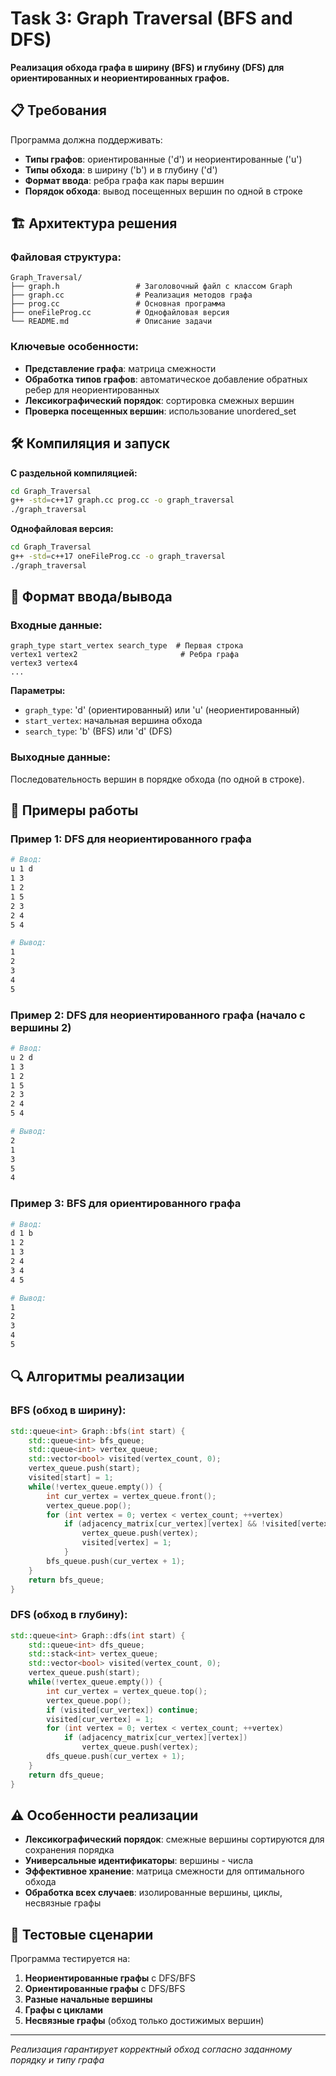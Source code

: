 # Task 3: Graph Traversal (BFS and DFS)

**Реализация обхода графа в ширину (BFS) и глубину (DFS) для ориентированных и неориентированных графов.**

## 📋 Требования

Программа должна поддерживать:
- **Типы графов**: ориентированные ('d') и неориентированные ('u')
- **Типы обхода**: в ширину ('b') и в глубину ('d') 
- **Формат ввода**: ребра графа как пары вершин
- **Порядок обхода**: вывод посещенных вершин по одной в строке

## 🏗️ Архитектура решения

### Файловая структура:
```
Graph_Traversal/
├── graph.h                 # Заголовочный файл с классом Graph
├── graph.cc                # Реализация методов графа
├── prog.cc                 # Основная программа
├── oneFileProg.cc          # Однофайловая версия
└── README.md               # Описание задачи
```

### Ключевые особенности:
- **Представление графа**: матрица смежности
- **Обработка типов графов**: автоматическое добавление обратных ребер для неориентированных
- **Лексикографический порядок**: сортировка смежных вершин
- **Проверка посещенных вершин**: использование unordered_set

## 🛠 Компиляция и запуск

**С раздельной компиляцией:**
```bash
cd Graph_Traversal
g++ -std=c++17 graph.cc prog.cc -o graph_traversal
./graph_traversal
```

**Однофайловая версия:**
```bash
cd Graph_Traversal
g++ -std=c++17 oneFileProg.cc -o graph_traversal
./graph_traversal
```

## 📝 Формат ввода/вывода

### Входные данные:
```
graph_type start_vertex search_type  # Первая строка
vertex1 vertex2                       # Ребра графа
vertex3 vertex4
...
```

**Параметры:**
- `graph_type`: 'd' (ориентированный) или 'u' (неориентированный)
- `start_vertex`: начальная вершина обхода
- `search_type`: 'b' (BFS) или 'd' (DFS)

### Выходные данные:
Последовательность вершин в порядке обхода (по одной в строке).

## 🧪 Примеры работы

### Пример 1: DFS для неориентированного графа
```bash
# Ввод:
u 1 d
1 3
1 2
1 5
2 3
2 4
5 4

# Вывод:
1
2
3
4
5
```

### Пример 2: DFS для неориентированного графа (начало с вершины 2)
```bash
# Ввод:
u 2 d
1 3
1 2
1 5
2 3
2 4
5 4

# Вывод:
2
1
3
5
4
```

### Пример 3: BFS для ориентированного графа
```bash
# Ввод:
d 1 b
1 2
1 3
2 4
3 4
4 5

# Вывод:
1
2
3
4
5
```

## 🔍 Алгоритмы реализации

### BFS (обход в ширину):
```cpp
std::queue<int> Graph::bfs(int start) {
    std::queue<int> bfs_queue;
    std::queue<int> vertex_queue;
    std::vector<bool> visited(vertex_count, 0);
    vertex_queue.push(start);
    visited[start] = 1;
    while(!vertex_queue.empty()) {
        int cur_vertex = vertex_queue.front();
        vertex_queue.pop();
        for (int vertex = 0; vertex < vertex_count; ++vertex)
            if (adjacency_matrix[cur_vertex][vertex] && !visited[vertex]) {
                vertex_queue.push(vertex);
                visited[vertex] = 1;
            }
        bfs_queue.push(cur_vertex + 1);
    }
    return bfs_queue;
}
```

### DFS (обход в глубину):
```cpp
std::queue<int> Graph::dfs(int start) {
    std::queue<int> dfs_queue;
    std::stack<int> vertex_queue;
    std::vector<bool> visited(vertex_count, 0);
    vertex_queue.push(start);
    while(!vertex_queue.empty()) {
        int cur_vertex = vertex_queue.top();
        vertex_queue.pop();
        if (visited[cur_vertex]) continue;
        visited[cur_vertex] = 1;
        for (int vertex = 0; vertex < vertex_count; ++vertex)
            if (adjacency_matrix[cur_vertex][vertex])
                vertex_queue.push(vertex);
        dfs_queue.push(cur_vertex + 1);
    }
    return dfs_queue;
}
```

## ⚠️ Особенности реализации

- **Лексикографический порядок**: смежные вершины сортируются для сохранения порядка
- **Универсальные идентификаторы**: вершины - числа
- **Эффективное хранение**: матрица смежности для оптимального обхода
- **Обработка всех случаев**: изолированные вершины, циклы, несвязные графы

## 🎯 Тестовые сценарии

Программа тестируется на:
1. **Неориентированные графы** с DFS/BFS
2. **Ориентированные графы** с DFS/BFS  
3. **Разные начальные вершины**
4. **Графы с циклами**
5. **Несвязные графы** (обход только достижимых вершин)

---

*Реализация гарантирует корректный обход согласно заданному порядку и типу графа*